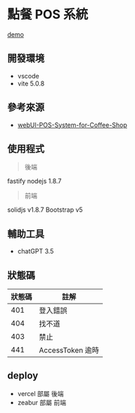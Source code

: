 # 點餐 POS 系統

[demo](https://pos.zeabur.app)

## 開發環境

- vscode
- vite 5.0.8

## 參考來源

- [webUI-POS-System-for-Coffee-Shop](https://dribbble.com/shots/15629660-Kopinan-POS-System-for-Coffee-Shop)

## 使用程式

>後端

  fastify nodejs 1.8.7
  
>前端

  solidjs v1.8.7
  Bootstrap v5

## 輔助工具

- chatGPT 3.5

## 狀態碼

| 狀態碼 | 註解 |
| -------- | ------ |
| 401     | 登入錯誤 |
| 404     |  找不道 |
| 403    |  禁止  |
| 441    | AccessToken 逾時|

## deploy

- vercel  部屬  後端
- zeabur  部屬  前端
